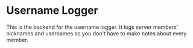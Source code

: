 # Username Logger

This is the backend for the username logger. It logs server members' nicknames and usernames so you don't have to make notes about every member.
